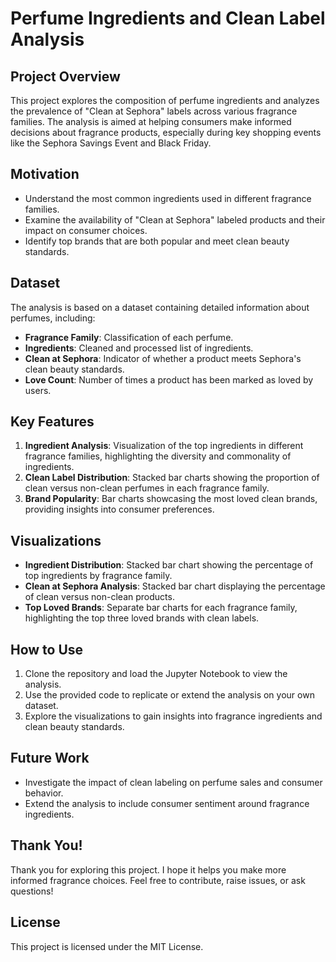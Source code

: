 # Perfume Ingredients and Clean Label Analysis

## Project Overview
This project explores the composition of perfume ingredients and analyzes the prevalence of "Clean at Sephora" labels across various fragrance families. The analysis is aimed at helping consumers make informed decisions about fragrance products, especially during key shopping events like the Sephora Savings Event and Black Friday.

## Motivation
- Understand the most common ingredients used in different fragrance families.
- Examine the availability of "Clean at Sephora" labeled products and their impact on consumer choices.
- Identify top brands that are both popular and meet clean beauty standards.

## Dataset
The analysis is based on a dataset containing detailed information about perfumes, including:
- **Fragrance Family**: Classification of each perfume.
- **Ingredients**: Cleaned and processed list of ingredients.
- **Clean at Sephora**: Indicator of whether a product meets Sephora's clean beauty standards.
- **Love Count**: Number of times a product has been marked as loved by users.

## Key Features
1. **Ingredient Analysis**: Visualization of the top ingredients in different fragrance families, highlighting the diversity and commonality of ingredients.
2. **Clean Label Distribution**: Stacked bar charts showing the proportion of clean versus non-clean perfumes in each fragrance family.
3. **Brand Popularity**: Bar charts showcasing the most loved clean brands, providing insights into consumer preferences.

## Visualizations
- **Ingredient Distribution**: Stacked bar chart showing the percentage of top ingredients by fragrance family.
- **Clean at Sephora Analysis**: Stacked bar chart displaying the percentage of clean versus non-clean products.
- **Top Loved Brands**: Separate bar charts for each fragrance family, highlighting the top three loved brands with clean labels.

## How to Use
1. Clone the repository and load the Jupyter Notebook to view the analysis.
2. Use the provided code to replicate or extend the analysis on your own dataset.
3. Explore the visualizations to gain insights into fragrance ingredients and clean beauty standards.

## Future Work
- Investigate the impact of clean labeling on perfume sales and consumer behavior.
- Extend the analysis to include consumer sentiment around fragrance ingredients.

## Thank You!
Thank you for exploring this project. I hope it helps you make more informed fragrance choices. Feel free to contribute, raise issues, or ask questions!

## License
This project is licensed under the MIT License.

